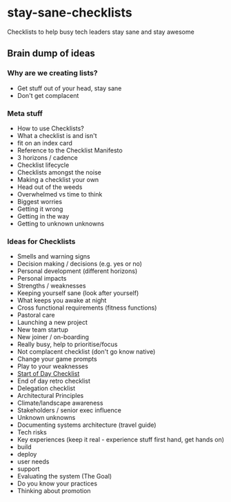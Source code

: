 # stay-sane-checklists
Checklists to help busy tech leaders stay sane and stay awesome

## Brain dump of ideas
### Why are we creating lists?
* Get stuff out of your head, stay sane
* Don't get complacent

### Meta stuff
* How to use Checklists?
* What a checklist is and isn't
 * fit on an index card
* Reference to the Checklist Manifesto
* 3 horizons / cadence
* Checklist lifecycle
* Checklists amongst the noise
* Making a checklist your own
* Head out of the weeds
* Overwhelmed vs time to think
* Biggest worries
 * Getting it wrong
 * Getting in the way
 * Getting to unknown unknowns

### Ideas for Checklists
* Smells and warning signs
* Decision making / decisions (e.g. yes or no)
* Personal development (different horizons)
 * Personal impacts
 * Strengths / weaknesses
* Keeping yourself sane (look after yourself)
 * What keeps you awake at night
* Cross functional requirements (fitness functions)
* Pastoral care
* Launching a new project
* New team startup
* New joiner / on-boarding
* Really busy, help to prioritise/focus
* Not complacent checklist (don't go know native)
* Change your game prompts
* Play to your weaknesses
* [Start of Day Checklist](/checklists/start-of-day.md)
* End of day retro checklist
* Delegation checklist
* Architectural Principles
* Climate/landscape awareness
* Stakeholders / senior exec influence
* Unknown unknowns
* Documenting systems architecture (travel guide)
* Tech risks
* Key experiences (keep it real - experience stuff first hand, get hands on)
 * build
 * deploy
 * user needs
 * support
* Evaluating the system (The Goal)
* Do you know your practices
* Thinking about promotion
